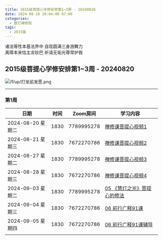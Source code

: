 ```yaml
---
title: 2015级菩提心学修安排第1~3周 - 20240820
date: 2024-08-18 20:04:00-07:00
categories:
  - 慧灯禅修班
tags:
  - 2015届
---
```

诸法等性本基法界中 自现圆满三身游舞力  
离障本来怙主龙钦巴 祈请无垢光尊常护我


## 2015级菩提心学修安排第1~3周 - 20240820


![/f/up/打坐前发愿.png](/f/up/打坐前发愿.png)


---

### 第1周

|日期 |时间|Zoom房间|学习内容|
|--|--|--|--|
|2024-08-20 星期二|1830|7789995278|[禅修课菩提心视频1](https://www.huidengchanxiu.net/5jx/2ptx/01)|
|2024-08-21 星期三|1830|7672270786|[禅修课菩提心视频2](https://www.huidengchanxiu.net/5jx/2ptx/02)|
|2024-08-27 星期二|1830|7789995278|[禅修课菩提心视频3](https://www.huidengchanxiu.net/5jx/2ptx/03)|
|2024-08-28 星期三|1830|7672270786|[禅修课菩提心视频4](https://www.huidengchanxiu.net/5jx/2ptx/04)|
|2024-09-03 星期二|1830|7789995278|[05 《慧灯之光》菩提心的修法](https://www.huidengchanxiu.net/5jx/2ptx/05)|
|2024-09-04 星期三|1830|7672270786|[06 前行广释91课](https://www.huidengchanxiu.net/5jx/2ptx/06)|
|2024-09-05 星期四|1830|7672270786|[06 前行广释91课辅导](https://www.huidengchanxiu.net/5jx/2ptx/06)|
|||||
